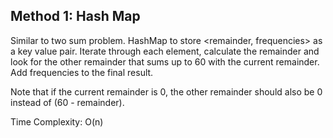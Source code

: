 ## Method 1: Hash Map 

Similar to two sum problem. HashMap to store <remainder, frequencies> as a key value pair. Iterate through each element, calculate the remainder and look for the other remainder that sums up to 60 with the current remainder. Add frequencies to the final result. 

Note that if the current remainder is 0, the other remainder should also be 0 instead of (60 - remainder).

Time Complexity: O(n)
